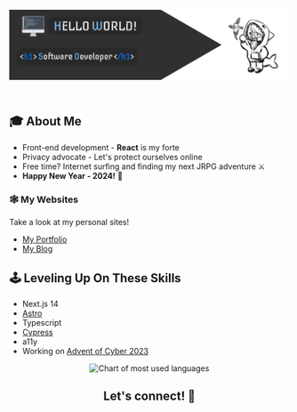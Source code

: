 <img align="center" src="./assets/profile_banner.png" alt="GitHub Profile Banner"><br>

<div align="center"><img src="https://skillicons.dev/icons?i=git,js,html,css,py,react,vite,astro,tailwind,nextjs" alt=""></div>

## 🎓 **About Me**

- Front-end development - **React** is my forte
- Privacy advocate - Let's protect ourselves online
- Free time? Internet surfing and finding my next JRPG adventure ⚔
- **Happy New Year - 2024!** 🎉

### 🕸 **My Websites**

Take a look at my personal sites!

- [My Portfolio](https://www.hny-codes.com/)
- [My Blog](https://hny-blogs.vercel.app/)

## 🕹 **Leveling Up On These Skills**

- Next.js 14
- [Astro](https://astro.build/)
- Typescript
- [Cypress](https://www.cypress.io/)
- a11y
- Working on [Advent of Cyber 2023](https://tryhackme.com/room/adventofcyber2023)

<div align="center"><img src="https://github-readme-stats.vercel.app/api/top-langs/?username=hny-codes&layout=donut&langs_count=10&theme=tokyonight" alt="Chart of most used languages"></div>

<h2 align="center"><strong>Let's connect!</strong> 💬</h2>
